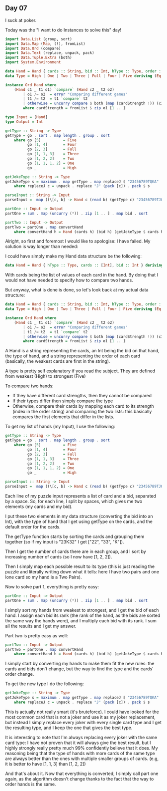 ## Day 07

I suck at poker.

Today was the "I want to do Instances to solve this" day!

```hs
import Data.List (group, sort)
import Data.Map (Map, (!), fromList)
import Data.Ord (compare)
import Data.Text (replace, unpack, pack)
import Data.Tuple.Extra (both)
import System.Environment

data Hand = Hand { cards :: String, bid :: Int, hType :: Type, order :: String} deriving (Eq, Show)
data Type = High | One | Two | Three | Full | Four | Five deriving (Eq, Ord, Show)

instance Ord Hand where
    (Hand c1 _ t1 o1) `compare` (Hand c2 _ t2 o2) 
        | o1 /= o2  = error "Comparing different games"
        | t1 /= t2  = t1 `compare` t2
        | otherwise = uncurry compare $ both (map (cardStrength !)) (c1, c2)
        where cardStrength = fromList $ zip o1 [1 .. ]

type Input = [Hand]
type Output = Int

getType :: String -> Type
getType = go . sort . map length . group . sort
    where go [5]          = Five
          go [1, 4]       = Four
          go [2, 3]       = Full
          go [1, 1, 3]    = Three
          go [1, 2, 2]    = Two
          go [1, 1, 1, 2] = One
          go _            = High

getJokeType :: String -> Type
getJokeType s = maximum . map getType . map replaceJ $ "23456789TQKA"
    where replaceJ c = unpack . replace "J" (pack [c]) . pack $ s

parseInput :: String -> Input
parseInput =  map ((\[c, b] -> Hand c (read b) (getType c) "23456789TJQKA") . words) . lines

partOne :: Input -> Output
partOne = sum . map (uncurry (*)) . zip [1 .. ] . map bid . sort

partTwo :: Input -> Output
partTwo = partOne . map convertHand
    where convertHand h = Hand (cards h) (bid h) (getJokeType $ cards h) "J23456789TQKA"
```

Alright, so first and foremost I would like to apologise: I have failed. My solution is way longer than needed:

I could have simply make my Hand data structure be the following:
```hs
data Hand = Hand { hType :: Type, cards :: [Int], bid :: Int } deriving (Eq, Ord, Show)
```

With cards being the list of values of each card in the hand. By doing that I would not have needed to specify how to compare two hands.

But anyway, what is done is done, so let's look back at my actual data structure:
```hs
data Hand = Hand { cards :: String, bid :: Int, hType :: Type, order :: String} deriving (Eq, Show)
data Type = High | One | Two | Three | Full | Four | Five deriving (Eq, Ord, Show)

instance Ord Hand where
    (Hand c1 _ t1 o1) `compare` (Hand c2 _ t2 o2) 
        | o1 /= o2  = error "Comparing different games"
        | t1 /= t2  = t1 `compare` t2
        | otherwise = uncurry compare $ both (map (cardStrength !)) (c1, c2)
        where cardStrength = fromList $ zip o1 [1 .. ]
```
A Hand is a string representing the cards, an Int being the bid on that hand, the type of hand, and a string representing the order of each card (basically, the weakest cards are first in the string).

A type is pretty self explanatory if you read the subject. They are defined from weakest (High) to strongest (Five)

To compare two hands:
 - If they have different card strengths, then they cannot be compared
 - If their types differ then simply compare the type
 - Otherwise, compare their cards by mapping each card to its strength (index in the order string) and comparing the two lists: this basically compares the first elements that differ in the lists.


To get my list of hands (my Input), I use the following:
```hs
getType :: String -> Type
getType = go . sort . map length . group . sort
    where go [5]          = Five
          go [1, 4]       = Four
          go [2, 3]       = Full
          go [1, 1, 3]    = Three
          go [1, 2, 2]    = Two
          go [1, 1, 1, 2] = One
          go _            = High

parseInput :: String -> Input
parseInput =  map ((\[c, b] -> Hand c (read b) (getType c) "23456789TJQKA") . words) . lines
```
Each line of my puzzle input represents a list of card and a bid, separated by a space. So, for each line, I split by spaces, which gives me two elements (my cards and my bid).

I put these two elements in my data structure (converting the bid into an Int), with the type of hand that I get using getType on the cards, and the default order for the cards.

The getType function starts by sorting the cards and grouping them together (so if my input is "23K32" I get ["22", "33", "K"]).

Then I get the number of cards there are in each group, and I sort by increasing number of cards (so I now have [1, 2, 2]).

Then I simply map each possible result to its type (this is just reading the puzzle and literally writing down what it tells: here I have two pairs and one lone card so my hand is a Two Pairs).


Now to solve part 1, everything is pretty easy:
```hs
partOne :: Input -> Output
partOne = sum . map (uncurry (*)) . zip [1 .. ] . map bid . sort
```
I simply sort my hands from weakest to strongest, and I get the bid of each hand. I assign each bid its rank (the rank of the hand, as the bids are sorted the same way the hands were),
 and I multiply each bid with its rank. I sum all the results and I get my answer.


Part two is pretty easy as well:
```hs
partTwo :: Input -> Output
partTwo = partOne . map convertHand
    where convertHand h = Hand (cards h) (bid h) (getJokeType $ cards h) "J23456789TQKA"
```
I simply start by converting my hands to make them fit the new rules: the cards and bids don't change, but the way to find the type and the cards' order change.

To get the new type I do the following:
```hs
getJokeType :: String -> Type
getJokeType s = maximum . map getType . map replaceJ $ "23456789TQKA"
    where replaceJ c = unpack . replace "J" (pack [c]) . pack $ s
```
This is actually not really smart (it's bruteforce). I could have looked for the most common card that is not a joker and use it as my joker replacement,
but instead I simply replace every joker with every single card type and I get the resulting type, and I keep the one that gives the best type.

It is interesting to note that I'm always replacing every joker with the same card type: I have not proven that it will always give the best result, but I highly strongly really pretty much 99% confidently believe that it does. My reasoning being that the type of hands with more cards of the same type are always better than the ones with multiple smaller groups of cards. (e.g, it is better to have [1, 1, 3] than [1, 2, 2])

And that's about it. Now that everything is converted, I simply call part one again, as the algorithm doesn't change thanks to the fact that the way to order hands is the same.
